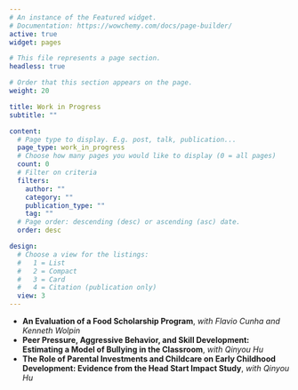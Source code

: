 ```yaml
---
# An instance of the Featured widget.
# Documentation: https://wowchemy.com/docs/page-builder/
active: true
widget: pages

# This file represents a page section.
headless: true

# Order that this section appears on the page.
weight: 20

title: Work in Progress
subtitle: ""

content:
  # Page type to display. E.g. post, talk, publication...
  page_type: work_in_progress
  # Choose how many pages you would like to display (0 = all pages)
  count: 0
  # Filter on criteria
  filters:
    author: ""
    category: ""
    publication_type: ""
    tag: ""
  # Page order: descending (desc) or ascending (asc) date.
  order: desc

design:
  # Choose a view for the listings:
  #   1 = List
  #   2 = Compact
  #   3 = Card
  #   4 = Citation (publication only)
  view: 3
---
```


- **An Evaluation of a Food Scholarship Program**, *with Flavio Cunha and Kenneth Wolpin*
- **Peer Pressure, Aggressive Behavior, and Skill Development: Estimating a Model of Bullying in the Classroom**, *with Qinyou Hu*
- **The Role of Parental Investments and Childcare on Early Childhood Development: Evidence from the Head Start Impact Study**, *with Qinyou Hu*
